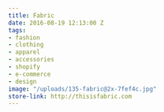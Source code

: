 ```yaml
---
title: Fabric
date: 2016-08-19 12:13:00 Z
tags:
- fashion
- clothing
- apparel
- accessories
- shopify
- e-commerce
- design
image: "/uploads/135-fabric@2x-7fef4c.jpg"
store-link: http://thisisfabric.com
---
```


